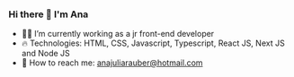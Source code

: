 ### Hi there 👋 I'm Ana 


- 👨‍💻 I’m currently working as a jr front-end developer
- 🔥 Technologies: HTML, CSS, Javascript, Typescript, React JS, Next JS and Node JS
- 💬 How to reach me: anajuliarauber@hotmail.com
